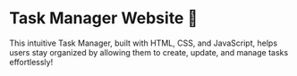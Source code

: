 # Task Manager Website 📂
This intuitive Task Manager, built with HTML, CSS, and JavaScript, helps users stay organized by allowing them to create, update, and manage tasks effortlessly!
